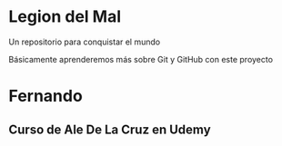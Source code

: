 # Legion del Mal
Un repositorio para conquistar el mundo

Básicamente aprenderemos más sobre Git y GitHub con este proyecto


# Fernando


## Curso de Ale De La Cruz en Udemy
